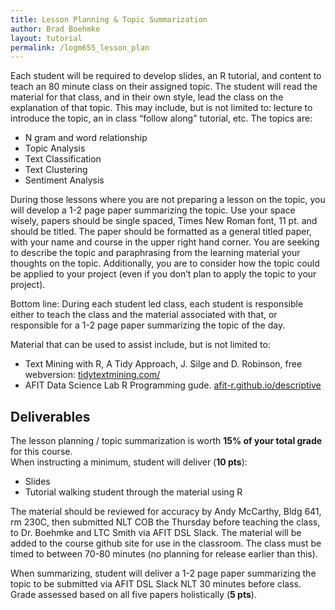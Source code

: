 ```yaml
---
title: Lesson Planning & Topic Summarization
author: Brad Boehmke
layout: tutorial
permalink: /logm655_lesson_plan
---
```


Each student will be required to develop slides, an R tutorial, and content to teach an 80 minute class on their assigned topic.  The student will read the material for that class, and in their own style, lead the class on the explanation of that topic.  This may include, but is not limited to: lecture to introduce the topic, an in class “follow along” tutorial, etc.  The topics are:

- N gram and word relationship
- Topic Analysis
- Text Classification
- Text Clustering
- Sentiment Analysis

During those lessons where you are not preparing a lesson on the topic, you will develop a 1-2 page paper summarizing the topic.  Use your space wisely, papers should be single spaced, Times New Roman font, 11 pt. and should be titled.   The paper should be formatted as a general titled paper, with your name and course in the upper right hand corner.  You are seeking to describe the topic and paraphrasing from the learning material your thoughts on the topic.  Additionally, you are to consider how the topic could be applied to your project (even if you don’t plan to apply the topic to your project).

Bottom line:  During each student led class, each student is responsible either to teach the class and the material associated with that, or responsible for a 1-2 page paper summarizing the topic of the day.

Material that can be used to assist include, but is not limited to:

- Text Mining with R, A Tidy Approach, J. Silge and D. Robinson, free webversion:  [tidytextmining.com/](http://tidytextmining.com/) 
- AFIT Data Science Lab R Programming gude. [afit-r.github.io/descriptive](https://afit-r.github.io/descriptive)

## Deliverables
The lesson planning / topic summarization is worth __15% of your total grade__ for this course.  
When instructing a minimum, student will deliver (__10 pts__):

-	Slides 
-	Tutorial walking student through the material using R

The material should be reviewed for accuracy by Andy McCarthy, Bldg 641, rm 230C, then submitted NLT COB the Thursday before teaching the class, to Dr. Boehmke  and LTC Smith via AFIT DSL Slack.  The material will be added to the course github site for use in the classroom.  The class must be timed to between 70-80 minutes (no planning for release earlier than this).

When summarizing, student will deliver a 1-2 page paper summarizing the topic to be submitted via AFIT DSL Slack NLT 30 minutes before class.  Grade assessed based on all five papers holistically (__5 pts__).  




